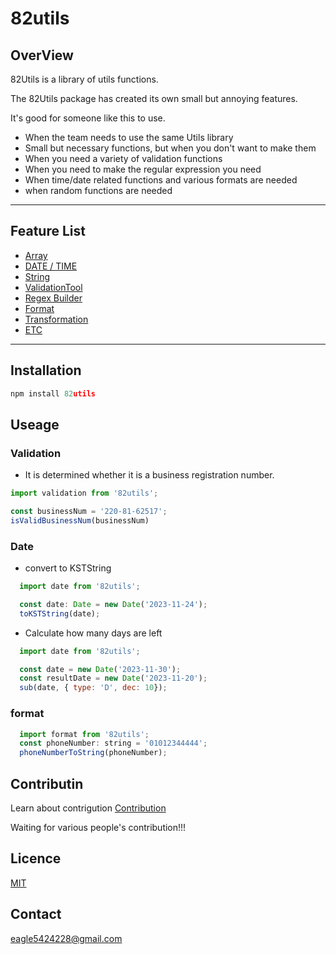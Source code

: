 # 82utils

## OverView

82Utils is a library of utils functions.

The 82Utils package has created its own small but annoying features.

It's good for someone like this to use.

- When the team needs to use the same Utils library
- Small but necessary functions, but when you don't want to make them
- When you need a variety of validation functions
- When you need to make the regular expression you need
- When time/date related functions and various formats are needed
- when random functions are needed

---

## Feature List
- [Array](src/array/array.md)
- [DATE / TIME](src/date/dateTime.md)
- [String](src/string//string.md)
- [ValidationTool](src/validation/validation.md)
- [Regex Builder](src/regex/regexBuilder.md)
- [Format](src/format/format.md)
- [Transformation](src/transformation/unitTramsformation.md)
- [ETC](src/etc/etc.md)
---

## Installation
```js
npm install 82utils
```

## Useage

### Validation
- It is determined whether it is a business registration number.
```js
import validation from '82utils';

const businessNum = '220-81-62517';
isValidBusinessNum(businessNum)
```

### Date
- convert to KSTString
```js
  import date from '82utils';

  const date: Date = new Date('2023-11-24');
  toKSTString(date);
```

- Calculate how many days are left
```js
  import date from '82utils';

  const date = new Date('2023-11-30');
  const resultDate = new Date('2023-11-20');
  sub(date, { type: 'D', dec: 10});
```

### format
```js
  import format from '82utils';
  const phoneNumber: string = '01012344444';
  phoneNumberToString(phoneNumber);
```

## Contributin
Learn about contrigution [Contribution](./CONTRIBUTING.md)

Waiting for various people's contribution!!!

## Licence
[MIT](./LICENSE)

## Contact
eagle5424228@gmail.com
